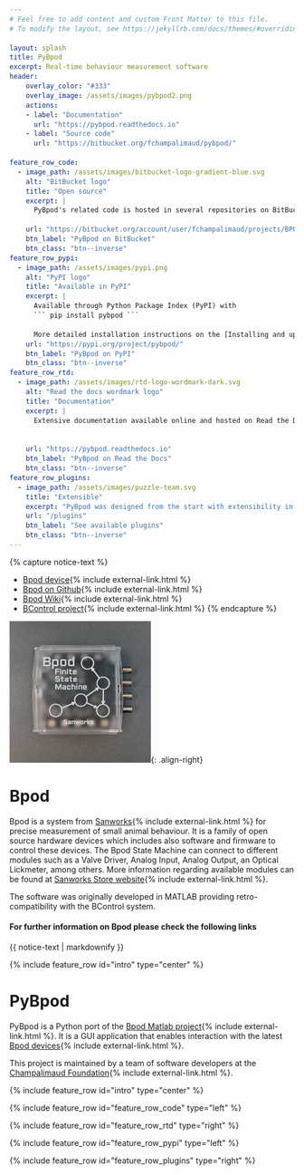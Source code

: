 ```yaml
---
# Feel free to add content and custom Front Matter to this file.
# To modify the layout, see https://jekyllrb.com/docs/themes/#overriding-theme-defaults

layout: splash
title: PyBpod
excerpt: Real-time behaviour measurement software
header:
    overlay_color: "#333"
    overlay_image: /assets/images/pybpod2.png
    actions:
    - label: "Documentation"
      url: "https://pybpod.readthedocs.io"
    - label: "Source code"
      url: "https://bitbucket.org/fchampalimaud/pybpod/"

feature_row_code:
  - image_path: /assets/images/bitbucket-logo-gradient-blue.svg
    alt: "BitBucket logo"
    title: "Open source"
    excerpt: |
      PyBpod's related code is hosted in several repositories on BitBucket.

    url: "https://bitbucket.org/account/user/fchampalimaud/projects/BPOD"
    btn_label: "PyBpod on BitBucket"
    btn_class: "btn--inverse"
feature_row_pypi:
  - image_path: /assets/images/pypi.png
    alt: "PyPI logo"
    title: "Available in PyPI"
    excerpt: |
      Available through Python Package Index (PyPI) with  
      ``` pip install pybpod ```  

      More detailed installation instructions on the [Installing and updating](https://pybpod.readthedocs.io/en/v1.7.8/getting-started/install.html){:target="_blank"} <i class="fas fa-external-link-alt fa-xs"/> section of the documentation.
    url: "https://pypi.org/project/pybpod/"
    btn_label: "PyBpod on PyPI"
    btn_class: "btn--inverse"
feature_row_rtd:
  - image_path: /assets/images/rtd-logo-wordmark-dark.svg
    alt: "Read the docs wordmark logo"
    title: "Documentation"
    excerpt: |
      Extensive documentation available online and hosted on Read the Docs.


    url: "https://pybpod.readthedocs.io"
    btn_label: "PyBpod on Read the Docs"
    btn_class: "btn--inverse"
feature_row_plugins:
  - image_path: /assets/images/puzzle-team.svg
    title: "Extensible"
    excerpt: "PyBpod was designed from the start with extensibility in mind.You can use the plugins already developed to extend PyBpod's functionality or develop your own to fit your needs."
    url: "/plugins"
    btn_label: "See available plugins"
    btn_class: "btn--inverse"
---
```

{% capture notice-text %}
* [Bpod device](https://sanworks.io/shop/viewproduct?productID=1024){% include external-link.html %}
* [Bpod on Github](https://github.com/sanworks/Bpod){% include external-link.html %}
* [Bpod Wiki](https://sites.google.com/site/bpoddocumentation/){% include external-link.html %}
* [BControl project](http://brodywiki.princeton.edu/bcontrol/index.php/Main_Page/){% include external-link.html %}
{% endcapture %}

![bpod state machine](/assets/images/bpod.jpg){: .align-right}
# Bpod #
Bpod is a system from [Sanworks](https://sanworks.io){% include external-link.html %} for precise measurement of small animal behaviour. It is a family of open source hardware devices which includes also software and firmware to control these devices. The Bpod State Machine can connect to different modules
such as a Valve Driver, Analog Input, Analog Output, an Optical Lickmeter, among others. More information regarding available modules can be found at [Sanworks Store website](https://sanworks.io/shop/products.php?productFamily=bpod){% include external-link.html %}.

The software was originally developed in MATLAB providing retro-compatibility with the BControl system.

<div class="notice--info">
  <h4>For further information on Bpod please check the following links</h4>
  {{ notice-text | markdownify }}
</div>

{% include feature_row id="intro" type="center" %}

# PyBpod #
PyBpod is a Python port of the [Bpod Matlab project](https://github.com/sanworks/Bpod>){% include external-link.html %}. It is a GUI application that enables interaction with the latest [Bpod devices](https://sanworks.io/shop/products.php?productFamily=bpod){% include external-link.html %}.

This project is maintained by a team of software developers at the [Champalimaud Foundation](http://research.fchampalimaud.org){% include external-link.html %}.

{% include feature_row id="intro" type="center" %}

{% include feature_row id="feature_row_code" type="left" %}

{% include feature_row id="feature_row_rtd" type="right" %}

{% include feature_row id="feature_row_pypi" type="left" %}

{% include feature_row id="feature_row_plugins" type="right" %}


<!-- 
{% highlight python linenos %}
def my_softcode_handler(data):
    global start, soundStream, timeit, cam, camOK
    print(data)
    if data == 55:
        print("----PLAY-----")
        soundStream.playSound()
        start = timeit.default_timer()
        if not camOK:
            cam.record()
            camOK = True
    elif data == 66:
        soundStream.stopSound()
        print(':::::::::Time to stop:::::::::', timeit.default_timer() - start)
#=> prints 'Hi, Tom' to STDOUT.
{% endhighlight %} -->
